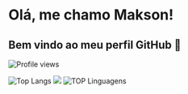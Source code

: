# Olá, me chamo Makson! 
## Bem vindo ao meu perfil GitHub 👋
![Profile views](https://gpvc.arturio.dev/maksonss4)


![Top Langs](https://github-readme-stats-rose-one.vercel.app/api/top-langs/?username=maksonss4)
<img src="https://github-readme-stats-rose-one.vercel.app/api/top-langs/?username=maksonss4" />
![TOP Linguagens](https://github-readme-stats-rose-one.vercel.app/api/top-langs/?username=maksonss4&layout=compact&theme=dracula)


